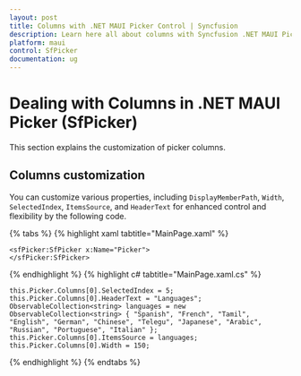```yaml
---
layout: post
title: Columns with .NET MAUI Picker Control | Syncfusion
description: Learn here all about columns with Syncfusion .NET MAUI Picker (SfPicker) control.
platform: maui
control: SfPicker
documentation: ug
---
```


# Dealing with Columns in .NET MAUI Picker (SfPicker)

This section explains the customization of picker columns.

## Columns customization 

You can customize various properties, including `DisplayMemberPath`, `Width`, `SelectedIndex`, `ItemsSource`, and `HeaderText` for enhanced control and flexibility by the following code.

{% tabs %}
{% highlight xaml tabtitle="MainPage.xaml" %}

    <sfPicker:SfPicker x:Name="Picker">
    </sfPicker:SfPicker>

{% endhighlight %}
{% highlight c# tabtitle="MainPage.xaml.cs" %}

    this.Picker.Columns[0].SelectedIndex = 5;
    this.Picker.Columns[0].HeaderText = "Languages";
    ObservableCollection<string> languages = new ObservableCollection<string> { "Spanish", "French", "Tamil", "English", "German", "Chinese", "Telegu", "Japanese", "Arabic", "Russian", "Portuguese", "Italian" };
    this.Picker.Columns[0].ItemsSource = languages;
    this.Picker.Columns[0].Width = 150;
    
{% endhighlight %}
{% endtabs %}


